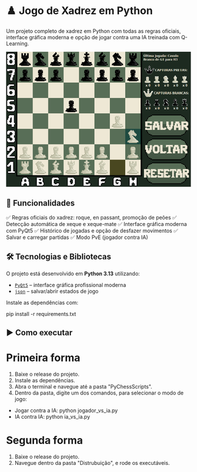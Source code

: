 # ♟️ Jogo de Xadrez em Python

Um projeto completo de xadrez em Python com todas as regras oficiais, interface gráfica moderna e opção de jogar contra uma IA treinada com Q-Learning.

![Interface do jogo](PyChessScripts/assets/interface.png)


## 🚀 Funcionalidades

✅ Regras oficiais do xadrez: roque, en passant, promoção de peões
✅ Detecção automática de xeque e xeque-mate
✅ Interface gráfica moderna com PyQt5
✅ Histórico de jogadas e opção de desfazer movimentos
✅ Salvar e carregar partidas
✅ Modo PvE (jogador contra IA)


## 🛠️ Tecnologias e Bibliotecas

O projeto está desenvolvido em **Python 3.13** utilizando:

- [`PyQt5`](https://pypi.org/project/PyQt5/) – interface gráfica profissional moderna
- [`json`](https://docs.python.org/3/library/json.html) – salvar/abrir estados de jogo

Instale as dependências com:

pip install -r requirements.txt


## ▶️ Como executar

# Primeira forma

1. Baixe o release do projeto.
2. Instale as dependências.
2. Abra o terminal e navegue até a pasta "PyChessScripts".
3. Dentro da pasta, digite um dos comandos, para selecionar o modo de jogo:
- Jogar contra a IA: python jogador_vs_ia.py
- IA contra IA: python ia_vs_ia.py

# Segunda forma

1. Baixe o release do projeto.
2. Navegue dentro da pasta "Distrubuição", e rode os executáveis.